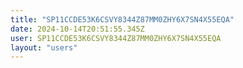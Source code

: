 ```yaml
---
title: "SP11CCDE53K6CSVY8344Z87MM0ZHY6X7SN4X55EQA"
date: 2024-10-14T20:51:55.345Z
user: SP11CCDE53K6CSVY8344Z87MM0ZHY6X7SN4X55EQA
layout: "users"
---
```

    
